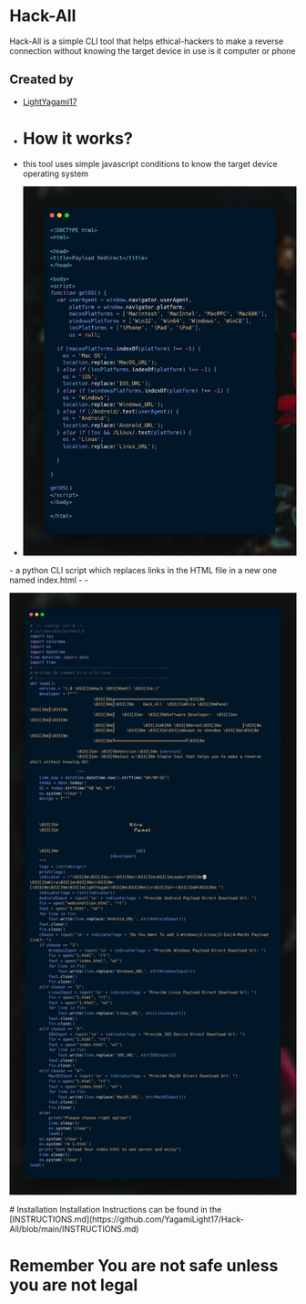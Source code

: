 # Hack-All
Hack-All is a simple CLI tool that helps ethical-hackers to make a reverse connection without knowing the target device in use is it computer or phone
## Created by 
- [LightYagami17](https://github.com/YagamiLight17)
- # How it works?
- this tool uses simple javascript conditions to know the target device operating system
- <p align="center">

  <img width="800" src="https://github.com/YagamiLight17/Hack-All/raw/main/html.png">

</p>
- a python CLI script which replaces links in the HTML file in a new one named index.html
- - <p align="center">

  <img width="800" src="https://github.com/YagamiLight17/Hack-All/raw/main/python.png">

</p>
# Installation
Installation Instructions can be found in the [INSTRUCTIONS.md](https://github.com/YagamiLight17/Hack-All/blob/main/INSTRUCTIONS.md)

   
# Remember You are not safe unless you are not legal
